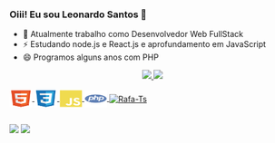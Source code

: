 ### Oiii! Eu sou Leonardo Santos 👋

- 🔭 Atualmente trabalho como Desenvolvedor Web FullStack
- ⚡ Estudando node.js e React.js e aprofundamento em JavaScript
- 😄 Programos alguns anos com PHP

<div align="center">
  <a href="https://github.com/leonardodssantos">
  <img height="180em" src="https://github-readme-stats.vercel.app/api?username=leonardodssantos&show_icons=true&theme=dracula&include_all_commits=true&count_private=true"/>
  <img height="180em" src="https://github-readme-stats.vercel.app/api/top-langs/?username=leonardodssantos&layout=compact&langs_count=7&theme=dracula"/>
</div>
<div style="display: inline_block"><br>
  <img align="center" alt="Rafa-HTML" height="30" width="40" src="https://raw.githubusercontent.com/devicons/devicon/master/icons/html5/html5-original.svg">
  <img align="center" alt="Rafa-CSS" height="30" width="40" src="https://raw.githubusercontent.com/devicons/devicon/master/icons/css3/css3-original.svg">
  <img align="center" alt="Rafa-Js" height="30" width="40" src="https://raw.githubusercontent.com/devicons/devicon/master/icons/javascript/javascript-plain.svg">
  <img align="center" alt="Rafa-Ts" height="30" width="40" src="https://raw.githubusercontent.com/devicons/devicon/master/icons/php/php-plain.svg">
  <img align="center" alt="Rafa-Ts" height="30" width="40" src="https://cdn.jsdelivr.net/gh/devicons/devicon/icons/nodejs/nodejs-plain.svg" />
</div>
 
  ##
  
<div>
  <a href="https://t.me/leonardosantss" target="_blank"><img src="https://img.shields.io/badge/Telegram-@leonardosantss-33A8E3" target="_blank"></a>
  <a href="https://instagram.com/leonardodssantoss" target="_blank"><img src="https://img.shields.io/badge/Instagram-@leonardodssantoss-E4405F" target="_blank"></a>
</div>
